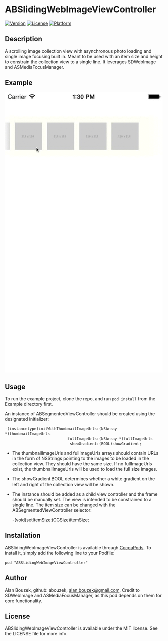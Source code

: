 # ABSlidingWebImageViewController

[![Version](https://img.shields.io/cocoapods/v/ABSlidingWebImageViewController.svg?style=flat)](http://cocoadocs.org/docsets/ABSlidingWebImageViewController)
[![License](https://img.shields.io/cocoapods/l/ABSlidingWebImageViewController.svg?style=flat)](http://cocoadocs.org/docsets/ABSlidingWebImageViewController)
[![Platform](https://img.shields.io/cocoapods/p/ABSlidingWebImageViewController.svg?style=flat)](http://cocoadocs.org/docsets/ABSlidingWebImageViewController)

## Description

A scrolling image collection view with asynchronous photo loading and single image focusing built in. Meant to be used with an item size and height to constrain the collection view to a single line. It leverages SDWebImage and ASMediaFocusManager.

## Example

![alt tag](https://www.github.com/abouzek/ABSlidingWebImageViewController/raw/master/example.gif)

## Usage

To run the example project, clone the repo, and run `pod install` from the Example directory first.

An instance of ABSegmentedViewController should be created using the designated initializer:

	-(instancetype)initWithThumbnailImageUrls:(NSArray *)thumbnailImageUrls
                                fullImageUrls:(NSArray *)fullImageUrls
                                 showGradient:(BOOL)showGradient;
                 
* The thumbnailImageUrls and fullImageUrls arrays should contain URLs in the form of NSStrings pointing to the images to be loaded in the collection view. They should have the same size. If no fullImageUrls exist, the thumbnailImageUrls will be used to load the full size images.

* The showGradient BOOL determines whether a white gradient on the left and right of the collection view will be shown.

* The instance should be added as a child view controller and the frame should be manually set. The view is intended to be constrained to a single line. The item size can be changed with the ABSegmentedViewController selector:


	-(void)setItemSize:(CGSize)itemSize;

## Installation

ABSlidingWebImageViewController is available through [CocoaPods](http://cocoapods.org). To install
it, simply add the following line to your Podfile:

    pod "ABSlidingWebImageViewController"

## Author

Alan Bouzek, github: abouzek, alan.bouzek@gmail.com.
Credit to SDWebImage and ASMediaFocusManager, as this pod depends on them for core functionality.

## License

ABSlidingWebImageViewController is available under the MIT license. See the LICENSE file for more info.
